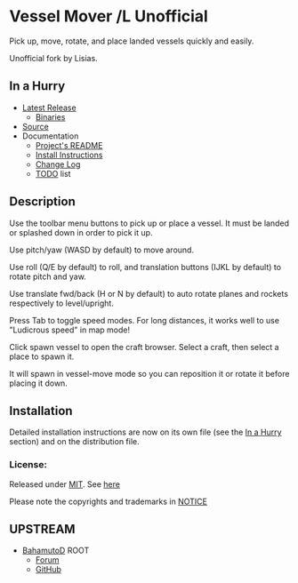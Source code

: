 # Vessel Mover /L Unofficial

Pick up, move, rotate, and place landed vessels quickly and easily. 

Unofficial fork by Lisias.


## In a Hurry

* [Latest Release](https://github.com/net-lisias-kspu/VesselMover/releases)
	+ [Binaries](https://github.com/net-lisias-kspu/VesselMover/tree/Archive)
* [Source](https://github.com/net-lisias-kspu/VesselMover)
* Documentation
	+ [Project's README](https://github.com/net-lisias-kspu/VesselMover/blob/master/README.md)
	+ [Install Instructions](https://github.com/net-lisias-kspu/VesselMover/blob/master/INSTALL.md)
	+ [Change Log](./CHANGE_LOG.md)
	+ [TODO](./TODO.md) list


## Description

Use the toolbar menu buttons to pick up or place a vessel. It must be landed or splashed down in order to pick it up.

Use pitch/yaw (WASD by default) to move around.

Use roll (Q/E by default) to roll, and translation buttons (IJKL by default) to rotate pitch and yaw.

Use translate fwd/back (H or N by default) to auto rotate planes and rockets respectively to level/upright.

Press Tab to toggle speed modes. For long distances, it works well to use "Ludicrous speed" in map mode!

Click spawn vessel to open the craft browser.  Select a craft, then select a place to spawn it. 

It will spawn in vessel-move mode so you can reposition it or rotate it before placing it down. 


## Installation

Detailed installation instructions are now on its own file (see the [In a Hurry](#in-a-hurry) section) and on the distribution file.

### License:

Released under [MIT](https://opensource.org/licenses/MIT). See [here](./LICENSE)

Please note the copyrights and trademarks in [NOTICE](./NOTICE)


## UPSTREAM

* [BahamutoD](https://forum.kerbalspaceprogram.com/index.php?/profile/72433-bahamutod/) ROOT
	+ [Forum](https://forum.kerbalspaceprogram.com/index.php?/topic/123646-*)
	+ [GitHub](https://github.com/BahamutoD/VesselMover/)

